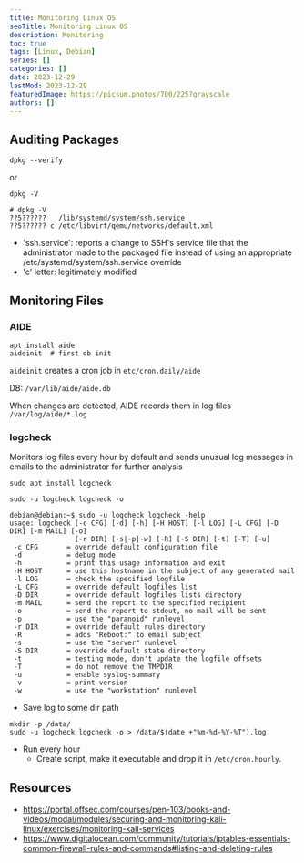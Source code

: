 ```yaml
---
title: Monitoring Linux OS
seoTitle: Monitoring Linux OS
description: Monitoring
toc: true
tags: [Linux, Debian]
series: []
categories: []
date: 2023-12-29
lastMod: 2023-12-29
featuredImage: https://picsum.photos/700/225?grayscale
authors: []
---
```



## Auditing Packages

```
dpkg --verify
```

or

```
dpkg -V
```

```
# dpkg -V
??5??????   /lib/systemd/system/ssh.service
??5?????? c /etc/libvirt/qemu/networks/default.xml
```

- 'ssh.service': reports a change to SSH's service file that the administrator made to the packaged file instead of using an appropriate /etc/systemd/system/ssh.service override
- 'c' letter: legitimately modified

## Monitoring Files

### AIDE

```
apt install aide
aideinit  # first db init
```

`aideinit` creates a cron job in `etc/cron.daily/aide`

DB: `/var/lib/aide/aide.db`

When changes are detected, AIDE records them in log files `/var/log/aide/*.log`

### logcheck

Monitors log files every hour by default and sends unusual log messages in emails to the administrator for further analysis

```
sudo apt install logcheck
```

```
sudo -u logcheck logcheck -o
```

```
debian@debian:~$ sudo -u logcheck logcheck -help
usage: logcheck [-c CFG] [-d] [-h] [-H HOST] [-l LOG] [-L CFG] [-D DIR] [-m MAIL] [-o]
                [-r DIR] [-s|-p|-w] [-R] [-S DIR] [-t] [-T] [-u]
 -c CFG       = override default configuration file
 -d           = debug mode
 -h           = print this usage information and exit
 -H HOST      = use this hostname in the subject of any generated mail
 -l LOG       = check the specified logfile
 -L CFG       = override default logfiles list
 -D DIR       = override default logfiles lists directory
 -m MAIL      = send the report to the specified recipient
 -o           = send the report to stdout, no mail will be sent
 -p           = use the "paranoid" runlevel
 -r DIR       = override default rules directory
 -R           = adds "Reboot:" to email subject
 -s           = use the "server" runlevel
 -S DIR       = override default state directory
 -t           = testing mode, don't update the logfile offsets
 -T           = do not remove the TMPDIR
 -u           = enable syslog-summary
 -v           = print version
 -w           = use the "workstation" runlevel
```

- Save log to some dir path

```
mkdir -p /data/
sudo -u logcheck logcheck -o > /data/$(date +"%m-%d-%Y-%T").log
```

- Run every hour
  - Create script, make it executable and drop it in `/etc/cron.hourly`.

## Resources

- <https://portal.offsec.com/courses/pen-103/books-and-videos/modal/modules/securing-and-monitoring-kali-linux/exercises/monitoring-kali-services>
- <https://www.digitalocean.com/community/tutorials/iptables-essentials-common-firewall-rules-and-commands#listing-and-deleting-rules>
